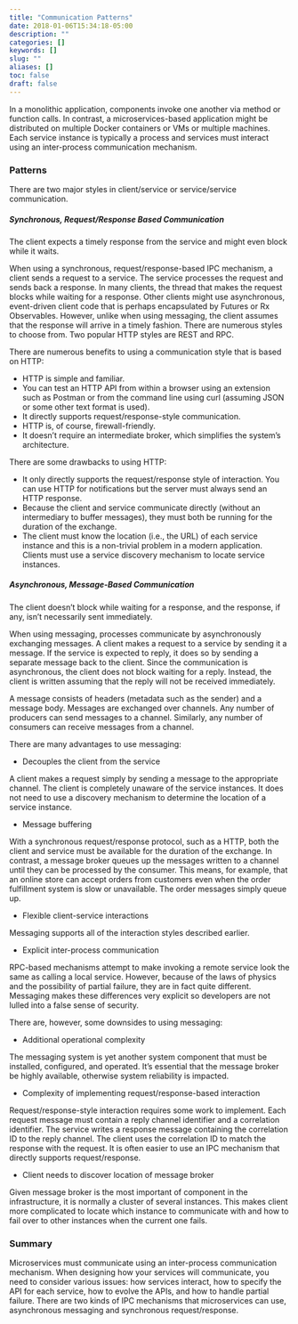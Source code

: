 ```yaml
---
title: "Communication Patterns"
date: 2018-01-06T15:34:18-05:00
description: ""
categories: []
keywords: []
slug: ""
aliases: []
toc: false
draft: false
---
```


In a monolithic application, components invoke one another via method or function calls. In contrast,
a microservices-based application might be distributed on multiple Docker containers or VMs or multiple
machines. Each service instance is typically a process and services must interact using an inter-process
communication mechanism. 

### Patterns

There are two major styles in client/service or service/service communication. 

##### Synchronous, Request/Response Based Communication

The client expects a timely response from the service and might even block while it waits.

When using a synchronous, request/response-based IPC mechanism, a client sends a request to a service. 
The service processes the request and sends back a response. In many clients, the thread that makes the 
request blocks while waiting for a response. Other clients might use asynchronous, event-driven client 
code that is perhaps encapsulated by Futures or Rx Observables. However, unlike when using messaging, the 
client assumes that the response will arrive in a timely fashion. There are numerous styles to choose 
from. Two popular HTTP styles are REST and RPC. 

There are numerous benefits to using a communication style that is based on HTTP:

- HTTP is simple and familiar.
- You can test an HTTP API from within a browser using an extension such as Postman or from the command 
line using curl (assuming JSON or some other text format is used).
- It directly supports request/response-style communication.
- HTTP is, of course, firewall-friendly.
- It doesn’t require an intermediate broker, which simplifies the system’s architecture.

There are some drawbacks to using HTTP:

- It only directly supports the request/response style of interaction. You can use HTTP for notifications 
but the server must always send an HTTP response.
- Because the client and service communicate directly (without an intermediary to buffer messages), they 
must both be running for the duration of the exchange.
- The client must know the location (i.e., the URL) of each service instance and this is a non-trivial 
problem in a modern application. Clients must use a service discovery mechanism to locate service instances.


##### Asynchronous, Message-Based Communication

The client doesn’t block while waiting for a response, and the response, if any, isn’t necessarily 
sent immediately. 

When using messaging, processes communicate by asynchronously exchanging messages. A client makes a 
request to a service by sending it a message. If the service is expected to reply, it does so by sending 
a separate message back to the client. Since the communication is asynchronous, the client does not block 
waiting for a reply. Instead, the client is written assuming that the reply will not be received immediately.

A message consists of headers (metadata such as the sender) and a message body. Messages are exchanged 
over channels. Any number of producers can send messages to a channel. Similarly, any number of consumers 
can receive messages from a channel. 

There are many advantages to use messaging:

- Decouples the client from the service

A client makes a request simply by sending a message to the appropriate channel. The client is completely 
unaware of the service instances. It does not need to use a discovery mechanism to determine the location 
of a service instance.

- Message buffering 

With a synchronous request/response protocol, such as a HTTP, both the client and service must be available 
for the duration of the exchange. In contrast, a message broker queues up the messages written to a channel 
until they can be processed by the consumer. This means, for example, that an online store can accept orders 
from customers even when the order fulfillment system is slow or unavailable. The order messages simply queue 
up.

- Flexible client-service interactions 

Messaging supports all of the interaction styles described earlier.


- Explicit inter-process communication 

RPC-based mechanisms attempt to make invoking a remote service look the same as calling a local service. 
However, because of the laws of physics and the possibility of partial failure, they are in fact quite 
different. Messaging makes these differences very explicit so developers are not lulled into a false sense 
of security.


There are, however, some downsides to using messaging:

- Additional operational complexity 

The messaging system is yet another system component that must be installed, configured, and operated. It’s 
essential that the message broker be highly available, otherwise system reliability is impacted.


- Complexity of implementing request/response-based interaction 

Request/response-style interaction requires some work to implement. Each request message must contain a reply 
channel identifier and a correlation identifier. The service writes a response message containing the 
correlation ID to the reply channel. The client uses the correlation ID to match the response with the request. 
It is often easier to use an IPC mechanism that directly supports request/response.

- Client needs to discover location of message broker

Given message broker is the most important of component in the infrastructure, it is normally a cluster of
several instances. This makes client more complicated to locate which instance to communicate with and how
to fail over to other instances when the current one fails. 


### Summary

Microservices must communicate using an inter-process communication mechanism. When designing how your 
services will communicate, you need to consider various issues: how services interact, how to specify the 
API for each service, how to evolve the APIs, and how to handle partial failure. There are two kinds of IPC 
mechanisms that microservices can use, asynchronous messaging and synchronous request/response. 